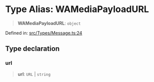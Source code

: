 # Type Alias: WAMediaPayloadURL

> **WAMediaPayloadURL**: `object`

Defined in: [src/Types/Message.ts:24](https://github.com/Fokusdotid/Baileys/blob/c2e37a764497a58082d1525ba2f083f341e3eefa/src/Types/Message.ts#L24)

## Type declaration

### url

> **url**: `URL` \| `string`
